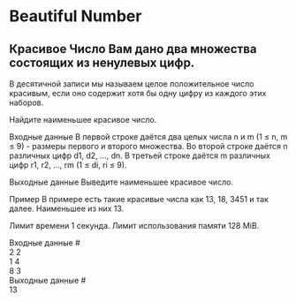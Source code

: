 # Beautiful Number

## Красивое Число Вам дано два множества состоящих из ненулевых цифр.

В десятичной записи мы называем целое положительное число красивым, если оно содержит хотя бы одну цифру из каждого этих наборов.

Найдите наименьшее красивое число.

Входные данные В первой строке даётся два целых числа n и m (1 ≤ n, m ≤ 9) - размеры первого и второго множества. Во второй строке даётся n различных цифр d1, d2, ..., dn. В третьей строке даётся m различных цифр r1, r2, ..., rm (1 ≤ di, ri ≤ 9).

Выходные данные Выведите наименьшее красивое число.

Пример В примере есть такие красивые числа как 13, 18, 3451 и так далее. Наименьшее из них 13.

Лимит времени 1 секунда. Лимит использования памяти 128 MiB.

Входные данные # <br>
2 2 <br>
1 4 <br>
8 3 <br>
Выходные данные # <br>
13 <br>
